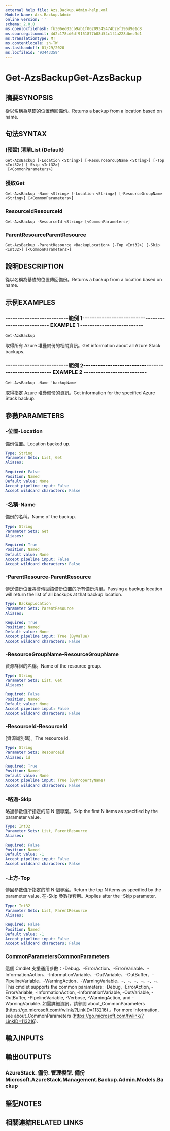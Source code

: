 ```yaml
---
external help file: Azs.Backup.Admin-help.xml
Module Name: Azs.Backup.Admin
online version: ''
schema: 2.0.0
ms.openlocfilehash: fb306ed03cb9ab1f06209345474b2ef196d9e1d8
ms.sourcegitcommit: 4d2c178cd6df9151877b08d54c1f4a228dbec9d1
ms.translationtype: MT
ms.contentlocale: zh-TW
ms.lasthandoff: 01/29/2020
ms.locfileid: "93443359"
---
```

# <span data-ttu-id="0a839-101">Get-AzsBackup</span><span class="sxs-lookup"><span data-stu-id="0a839-101">Get-AzsBackup</span></span>

## <span data-ttu-id="0a839-102">摘要</span><span class="sxs-lookup"><span data-stu-id="0a839-102">SYNOPSIS</span></span>
<span data-ttu-id="0a839-103">從以名稱為基礎的位置傳回備份。</span><span class="sxs-lookup"><span data-stu-id="0a839-103">Returns a backup from a location based on name.</span></span>

## <span data-ttu-id="0a839-104">句法</span><span class="sxs-lookup"><span data-stu-id="0a839-104">SYNTAX</span></span>

### <span data-ttu-id="0a839-105"> (預設) 清單</span><span class="sxs-lookup"><span data-stu-id="0a839-105">List (Default)</span></span>
```
Get-AzsBackup [-Location <String>] [-ResourceGroupName <String>] [-Top <Int32>] [-Skip <Int32>]
 [<CommonParameters>]
```

### <span data-ttu-id="0a839-106">獲取</span><span class="sxs-lookup"><span data-stu-id="0a839-106">Get</span></span>
```
Get-AzsBackup -Name <String> [-Location <String>] [-ResourceGroupName <String>] [<CommonParameters>]
```

### <span data-ttu-id="0a839-107">ResourceId</span><span class="sxs-lookup"><span data-stu-id="0a839-107">ResourceId</span></span>
```
Get-AzsBackup -ResourceId <String> [<CommonParameters>]
```

### <span data-ttu-id="0a839-108">ParentResource</span><span class="sxs-lookup"><span data-stu-id="0a839-108">ParentResource</span></span>
```
Get-AzsBackup -ParentResource <BackupLocation> [-Top <Int32>] [-Skip <Int32>] [<CommonParameters>]
```

## <span data-ttu-id="0a839-109">說明</span><span class="sxs-lookup"><span data-stu-id="0a839-109">DESCRIPTION</span></span>
<span data-ttu-id="0a839-110">從以名稱為基礎的位置傳回備份。</span><span class="sxs-lookup"><span data-stu-id="0a839-110">Returns a backup from a location based on name.</span></span>

## <span data-ttu-id="0a839-111">示例</span><span class="sxs-lookup"><span data-stu-id="0a839-111">EXAMPLES</span></span>

### <span data-ttu-id="0a839-112">--------------------------範例 1--------------------------</span><span class="sxs-lookup"><span data-stu-id="0a839-112">-------------------------- EXAMPLE 1 --------------------------</span></span>
```
Get-AzsBackup
```

<span data-ttu-id="0a839-113">取得所有 Azure 堆疊備份的相關資訊。</span><span class="sxs-lookup"><span data-stu-id="0a839-113">Get information about all Azure Stack backups.</span></span>

### <span data-ttu-id="0a839-114">--------------------------範例 2--------------------------</span><span class="sxs-lookup"><span data-stu-id="0a839-114">-------------------------- EXAMPLE 2 --------------------------</span></span>
```
Get-AzsBackup -Name 'backupName'
```

<span data-ttu-id="0a839-115">取得指定 Azure 堆疊備份的資訊。</span><span class="sxs-lookup"><span data-stu-id="0a839-115">Get information for the specified Azure Stack backup.</span></span>

## <span data-ttu-id="0a839-116">參數</span><span class="sxs-lookup"><span data-stu-id="0a839-116">PARAMETERS</span></span>

### <span data-ttu-id="0a839-117">-位置</span><span class="sxs-lookup"><span data-stu-id="0a839-117">-Location</span></span>
<span data-ttu-id="0a839-118">備份位置。</span><span class="sxs-lookup"><span data-stu-id="0a839-118">Location backed up.</span></span>

```yaml
Type: String
Parameter Sets: List, Get
Aliases: 

Required: False
Position: Named
Default value: None
Accept pipeline input: False
Accept wildcard characters: False
```

### <span data-ttu-id="0a839-119">-名稱</span><span class="sxs-lookup"><span data-stu-id="0a839-119">-Name</span></span>
<span data-ttu-id="0a839-120">備份的名稱。</span><span class="sxs-lookup"><span data-stu-id="0a839-120">Name of the backup.</span></span>

```yaml
Type: String
Parameter Sets: Get
Aliases: 

Required: True
Position: Named
Default value: None
Accept pipeline input: False
Accept wildcard characters: False
```

### <span data-ttu-id="0a839-121">-ParentResource</span><span class="sxs-lookup"><span data-stu-id="0a839-121">-ParentResource</span></span>
<span data-ttu-id="0a839-122">傳送備份位置將會傳回該備份位置的所有備份清單。</span><span class="sxs-lookup"><span data-stu-id="0a839-122">Passing a backup location will return the list of all backups at that backup location.</span></span>

```yaml
Type: BackupLocation
Parameter Sets: ParentResource
Aliases: 

Required: True
Position: Named
Default value: None
Accept pipeline input: True (ByValue)
Accept wildcard characters: False
```

### <span data-ttu-id="0a839-123">-ResourceGroupName</span><span class="sxs-lookup"><span data-stu-id="0a839-123">-ResourceGroupName</span></span>
<span data-ttu-id="0a839-124">資源群組的名稱。</span><span class="sxs-lookup"><span data-stu-id="0a839-124">Name of the resource group.</span></span>

```yaml
Type: String
Parameter Sets: List, Get
Aliases: 

Required: False
Position: Named
Default value: None
Accept pipeline input: False
Accept wildcard characters: False
```

### <span data-ttu-id="0a839-125">-ResourceId</span><span class="sxs-lookup"><span data-stu-id="0a839-125">-ResourceId</span></span>
<span data-ttu-id="0a839-126">[資源識別碼]。</span><span class="sxs-lookup"><span data-stu-id="0a839-126">The resource id.</span></span>

```yaml
Type: String
Parameter Sets: ResourceId
Aliases: id

Required: True
Position: Named
Default value: None
Accept pipeline input: True (ByPropertyName)
Accept wildcard characters: False
```

### <span data-ttu-id="0a839-127">-略過</span><span class="sxs-lookup"><span data-stu-id="0a839-127">-Skip</span></span>
<span data-ttu-id="0a839-128">略過參數值所指定的前 N 個專案。</span><span class="sxs-lookup"><span data-stu-id="0a839-128">Skip the first N items as specified by the parameter value.</span></span>

```yaml
Type: Int32
Parameter Sets: List, ParentResource
Aliases: 

Required: False
Position: Named
Default value: -1
Accept pipeline input: False
Accept wildcard characters: False
```

### <span data-ttu-id="0a839-129">-上方</span><span class="sxs-lookup"><span data-stu-id="0a839-129">-Top</span></span>
<span data-ttu-id="0a839-130">傳回參數值所指定的前 N 個專案。</span><span class="sxs-lookup"><span data-stu-id="0a839-130">Return the top N items as specified by the parameter value.</span></span>
<span data-ttu-id="0a839-131">在-Skip 參數後套用。</span><span class="sxs-lookup"><span data-stu-id="0a839-131">Applies after the -Skip parameter.</span></span>

```yaml
Type: Int32
Parameter Sets: List, ParentResource
Aliases: 

Required: False
Position: Named
Default value: -1
Accept pipeline input: False
Accept wildcard characters: False
```

### <span data-ttu-id="0a839-132">CommonParameters</span><span class="sxs-lookup"><span data-stu-id="0a839-132">CommonParameters</span></span>
<span data-ttu-id="0a839-133">這個 Cmdlet 支援通用參數：-Debug、-ErrorAction、-ErrorVariable、-InformationAction、-InformationVariable、-OutVariable、-OutBuffer、-PipelineVariable、-WarningAction、-WarningVariable、-、-、-、-、-、-。</span><span class="sxs-lookup"><span data-stu-id="0a839-133">This cmdlet supports the common parameters: -Debug, -ErrorAction, -ErrorVariable, -InformationAction, -InformationVariable, -OutVariable, -OutBuffer, -PipelineVariable, -Verbose, -WarningAction, and -WarningVariable.</span></span> <span data-ttu-id="0a839-134">如需詳細資訊，請參閱 about_CommonParameters (https://go.microsoft.com/fwlink/?LinkID=113216) 。</span><span class="sxs-lookup"><span data-stu-id="0a839-134">For more information, see about_CommonParameters (https://go.microsoft.com/fwlink/?LinkID=113216).</span></span>

## <span data-ttu-id="0a839-135">輸入</span><span class="sxs-lookup"><span data-stu-id="0a839-135">INPUTS</span></span>

## <span data-ttu-id="0a839-136">輸出</span><span class="sxs-lookup"><span data-stu-id="0a839-136">OUTPUTS</span></span>

### <span data-ttu-id="0a839-137">AzureStack. 備份. 管理模型. 備份</span><span class="sxs-lookup"><span data-stu-id="0a839-137">Microsoft.AzureStack.Management.Backup.Admin.Models.Backup</span></span>

## <span data-ttu-id="0a839-138">筆記</span><span class="sxs-lookup"><span data-stu-id="0a839-138">NOTES</span></span>

## <span data-ttu-id="0a839-139">相關連結</span><span class="sxs-lookup"><span data-stu-id="0a839-139">RELATED LINKS</span></span>

